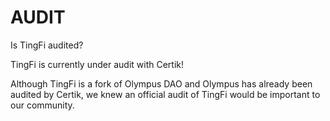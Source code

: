 # AUDIT

Is TingFi audited?&#x20;

TingFi is currently under audit with Certik!&#x20;

Although TingFi is a fork of Olympus DAO and Olympus has already been audited by Certik, we knew an official audit of TingFi would be important to our community.
